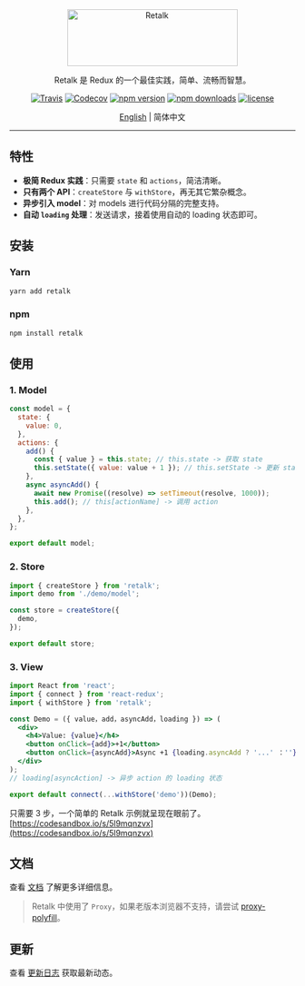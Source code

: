 <div align="center">

<img src="./logo/logo-title.png" height="100" width="300" alt="Retalk">

Retalk 是 Redux 的一个最佳实践，简单、流畅而智慧。

[![Travis](https://img.shields.io/travis/nanxiaobei/retalk.svg?style=flat-square)](https://travis-ci.org/nanxiaobei/retalk)
[![Codecov](https://img.shields.io/codecov/c/github/nanxiaobei/retalk.svg?style=flat-square)](https://codecov.io/gh/nanxiaobei/retalk)
[![npm version](https://img.shields.io/npm/v/retalk.svg?style=flat-square)](https://www.npmjs.com/package/retalk)
[![npm downloads](https://img.shields.io/npm/dt/retalk.svg?style=flat-square)](http://www.npmtrends.com/retalk)
[![license](https://img.shields.io/github/license/nanxiaobei/retalk.svg?style=flat-square)](https://github.com/nanxiaobei/retalk/blob/master/LICENSE)

[English](./README.md) | 简体中文

</div>

---

## 特性

- **极简 Redux 实践**：只需要 `state` 和 `actions`，简洁清晰。
- **只有两个 API**：`createStore` 与 `withStore`，再无其它繁杂概念。
- **异步引入 model**：对 models 进行代码分隔的完整支持。
- **自动 `loading` 处理**：发送请求，接着使用自动的 loading 状态即可。

## 安装

### Yarn

```bash
yarn add retalk
```

### npm

```bash
npm install retalk
```

## 使用

### 1. Model

```js
const model = {
  state: {
    value: 0,
  },
  actions: {
    add() {
      const { value } = this.state; // this.state -> 获取 state
      this.setState({ value: value + 1 }); // this.setState -> 更新 state
    },
    async asyncAdd() {
      await new Promise((resolve) => setTimeout(resolve, 1000));
      this.add(); // this[actionName] -> 调用 action
    },
  },
};

export default model;
```

### 2. Store

```js
import { createStore } from 'retalk';
import demo from './demo/model';

const store = createStore({
  demo,
});

export default store;
```

### 3. View

```jsx
import React from 'react';
import { connect } from 'react-redux';
import { withStore } from 'retalk';

const Demo = ({ value，add，asyncAdd，loading }) => (
  <div>
    <h4>Value: {value}</h4>
    <button onClick={add}>+1</button>
    <button onClick={asyncAdd}>Async +1 {loading.asyncAdd ? '...' ：''}</button>
  </div>
);
// loading[asyncAction] -> 异步 action 的 loading 状态

export default connect(...withStore('demo'))(Demo);
```

只需要 3 步，一个简单的 Retalk 示例就呈现在眼前了。[https://codesandbox.io/s/5l9mqnzvx](https://codesandbox.io/s/5l9mqnzvx)

## 文档

查看 [文档](./docs/DOCUMENTATION.zh-CN.md) 了解更多详细信息。

> Retalk 中使用了 `Proxy`，如果老版本浏览器不支持，请尝试 [proxy-polyfill](https://github.com/GoogleChrome/proxy-polyfill)。

## 更新

查看 [更新日志](./CHANGELOG.zh-CN.md) 获取最新动态。

